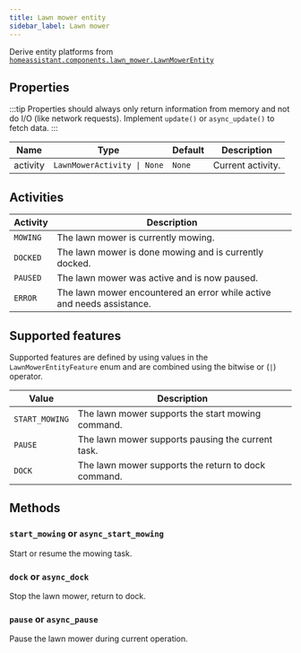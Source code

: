 ```yaml
---
title: Lawn mower entity
sidebar_label: Lawn mower
---
```


Derive entity platforms from [`homeassistant.components.lawn_mower.LawnMowerEntity`](https://github.com/home-assistant/home-assistant/blob/master/homeassistant/components/lawn_mower/__init__.py)

## Properties

:::tip
Properties should always only return information from memory and not do I/O (like network requests). Implement `update()` or `async_update()` to fetch data.
:::


| Name     | Type                                       | Default | Description
| -------- | ------------------------------------------ | ------- | -----------------
| activity | <code>LawnMowerActivity &#124; None</code> | `None`  | Current activity.

## Activities

| Activity | Description
| -------- | -----------
| `MOWING` | The lawn mower is currently mowing.
| `DOCKED` | The lawn mower is done mowing and is currently docked.
| `PAUSED` | The lawn mower was active and is now paused.
| `ERROR`  | The lawn mower encountered an error while active and needs assistance.

## Supported features

Supported features are defined by using values in the `LawnMowerEntityFeature` enum
and are combined using the bitwise or (`|`) operator.

| Value          | Description                                          |
| -------------- | ---------------------------------------------------- |
| `START_MOWING` | The lawn mower supports the start mowing command.    |
| `PAUSE`        | The lawn mower supports pausing the current task.    |
| `DOCK`         | The lawn mower supports the return to dock command.  |

## Methods

### `start_mowing` or `async_start_mowing`

Start or resume the mowing task.

### `dock` or `async_dock`

Stop the lawn mower, return to dock.

### `pause` or `async_pause`

Pause the lawn mower during current operation.
